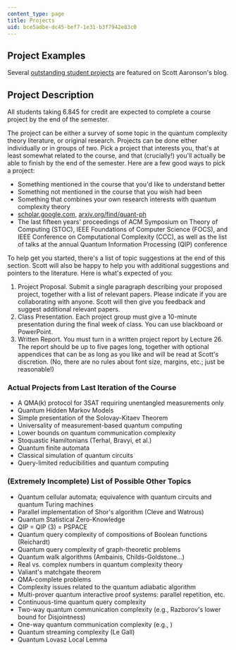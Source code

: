 ```yaml
---
content_type: page
title: Projects
uid: bce5adbe-dc45-bef7-1e31-b3f7942e83c0
---
```


Project Examples
----------------

Several [outstanding student projects](http://www.scottaaronson.com/blog/?p=515) are featured on Scott Aaronson's blog.

Project Description
-------------------

All students taking 6.845 for credit are expected to complete a course project by the end of the semester.

The project can be either a survey of some topic in the quantum complexity theory literature, or original research. Projects can be done either individually or in groups of two. Pick a project that interests you, that's at least somewhat related to the course, and that (crucially!) you'll actually be able to finish by the end of the semester. Here are a few good ways to pick a project:

*   Something mentioned in the course that you'd like to understand better
*   Something not mentioned in the course that you wish had been
*   Something that combines your own research interests with quantum complexity theory
*   [scholar.google.com](http://scholar.google.com/), [arxiv.org/find/quant-ph](http://arxiv.org/find/quant-ph)
*   The last fifteen years' proceedings of ACM Symposium on Theory of Computing (STOC), IEEE Foundations of Computer Science (FOCS), and IEEE Conference on Computational Complexity (CCC), as well as the list of talks at the annual Quantum Information Processing (QIP) conference

To help get you started, there's a list of topic suggestions at the end of this section. Scott will also be happy to help you with additional suggestions and pointers to the literature. Here is what's expected of you:

1.  Project Proposal. Submit a single paragraph describing your proposed project, together with a list of relevant papers. Please indicate if you are collaborating with anyone. Scott will then give you feedback and suggest additional relevant papers.
2.  Class Presentation. Each project group must give a 10-minute presentation during the final week of class. You can use blackboard or PowerPoint.
3.  Written Report. You must turn in a written project report by Lecture 26. The report should be up to five pages long, together with optional appendices that can be as long as you like and will be read at Scott's discretion. (No, there are no rules about font size, margins, etc.; just be reasonable!)

### Actual Projects from Last Iteration of the Course

*   A QMA(k) protocol for 3SAT requiring unentangled measurements only
*   Quantum Hidden Markov Models
*   Simple presentation of the Solovay-Kitaev Theorem
*   Universality of measurement-based quantum computing
*   Lower bounds on quantum communication complexity
*   Stoquastic Hamiltonians (Terhal, Bravyi, et al.)
*   Quantum finite automata
*   Classical simulation of quantum circuits
*   Query-limited reducibilities and quantum computing

### (Extremely Incomplete) List of Possible Other Topics

*   Quantum cellular automata; equivalence with quantum circuits and quantum Turing machines
*   Parallel implementation of Shor's algorithm (Cleve and Watrous)
*   Quantum Statistical Zero-Knowledge
*   QIP = QIP (3) = PSPACE
*   Quantum query complexity of compositions of Boolean functions (Reichardt)
*   Quantum query complexity of graph-theoretic problems
*   Quantum walk algorithms (Ambainis, Childs-Goldstone...)
*   Real vs. complex numbers in quantum complexity theory
*   Valiant's matchgate theorem
*   QMA-complete problems
*   Complexity issues related to the quantum adiabatic algorithm
*   Multi-prover quantum interactive proof systems: parallel repetition, etc.
*   Continuous-time quantum query complexity
*   Two-way quantum communication complexity (e.g., Razborov's lower bound for Disjointness)
*   One-way quantum communication complexity (e.g., )
*   Quantum streaming complexity (Le Gall)
*   Quantum Lovasz Local Lemma